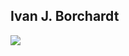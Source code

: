 ## Ivan J. Borchardt
<!---
Ivan-J-Borchardt/Ivan-J-Borchardt is a ✨ special ✨ repository because its `README.md` (this file) appears on your GitHub profile.
You can click the Preview link to take a look at your changes.
--->
![](http://github-profile-summary-cards.vercel.app/api/cards/profile-details?username=ivan-j-borchardt&theme=tokyonight)

